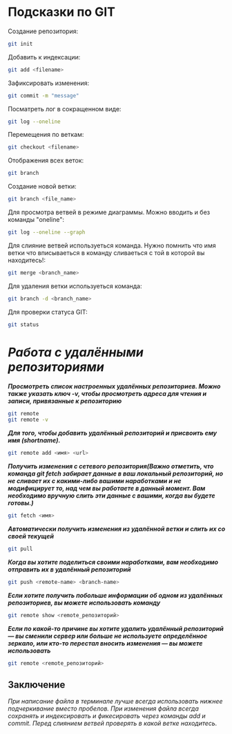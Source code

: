 # Подсказки по GIT

Создание репозитория:
```sh
git init
```
Добавить к индексации:
```sh
git add <filename>
```
Зафиксировать изменения:
```sh
git commit -m "message"
```
Посматреть лог в сокращенном виде:
```sh
git log --oneline
```
Перемещения по веткам:
```sh
git checkout <filename>
```

Отображения всех веток:
```sh
git branch
```

Создание новой ветки:
```sh
git branch <file_name>
```

Для просмотра ветвей в режиме диаграммы. Можно вводить и без команды "oneline":
```sh
git log --oneline --graph
```

Для слияние ветвей используеться команда. Нужно помнить что имя ветки что вписываеться в команду сливаеться с той в которой вы находитесь!:
```sh
git merge <branch_name>
```

Для удаления ветки используеться команда:
```sh
git branch -d <branch_name>
```

Для проверки статуса GIT:
```sh
git status
```

# ***Работа с удалёнными репозиториями***
***Просмотреть список настроенных удалённых репозиториев. 
Можно также указать ключ -v, чтобы просмотреть адреса для чтения и записи, привязанные к репозиторию***

```sh
git remote
git remote -v
```

***Для того, чтобы добавить удалённый репозиторий и присвоить ему имя (shortname).***
```sh
git remote add <имя> <url>
```
***Получить изменения с сетевого репозитория(Важно отметить, что команда git fetch забирает данные в ваш локальный репозиторий, но не сливает их с какими-либо вашими наработками и не модифицирует то, над чем вы работаете в данный момент. Вам необходимо вручную слить эти данные с вашими, когда вы будете готовы.)***
```sh
git fetch <имя>
```
***Автоматически получить изменения из удалённой ветки и слить их со своей текущей***
```sh
git pull
```
***Когда вы хотите поделиться своими наработками, вам необходимо отправить их в удалённый репозиторий***
```sh
git push <remote-name> <branch-name>
```
***Если хотите получить побольше информации об одном из удалённых репозиториев, вы можете использовать команду***
```sh
git remote show <remote_репозиторий>
```
***Если по какой-то причине вы хотите удалить удалённый репозиторий — вы сменили сервер или больше не используете определённое зеркало, или кто-то перестал вносить изменения — вы можете использовать***
```sh
git remote <remote_репозиторий>
```
## Заключение
*При написание файла в терминале лучше всегда использовать нижнее подчеркивание вместо пробелов. При изменения файла всегда сохранять и индексировать и фикесировать через команды add и commit. Перед слиянием ветвей проверять в какой ветке находитесь.*
